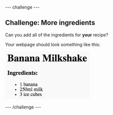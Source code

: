 \--- challenge \---

## Challenge: More ingredients

Can you add all of the ingredients for **your** recipe?

Your webpage should look something like this:

![snímka obrazovky](images/recipe-more-ingredients.png)

\--- /challenge \---